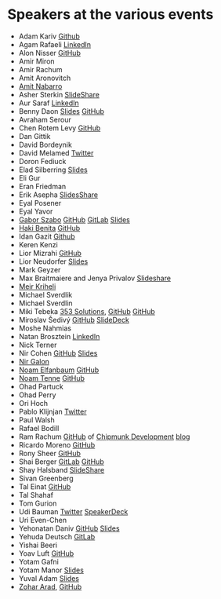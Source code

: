 # Speakers at the various events

* Adam Kariv [Github](https://github.com/akariv)
* Agam Rafaeli [LinkedIn](https://www.linkedin.com/in/agam-rafaeli-farhadian-038a901b/)
* Alon Nisser [GitHub](https://github.com/alonisser)
* Amir Miron
* Amir Rachum
* Amit Aronovitch
* [Amit Nabarro](http://amitn.me/)
* Asher Sterkin [SlideShare](https://www.slideshare.net/AsherSterkin/)
* Aur Saraf [LinkedIn](https://www.linkedin.com/in/aursaraf/)
* Benny Daon [Slides](https://slides.com/daonb/) [GitHub](https://github.com/daonb)
* Avraham Serour
* Chen Rotem Levy [GitHub](https://github.com/chenl/)
* Dan Gittik
* David Bordeynik
* David Melamed [Twitter](https://twitter.com/dvdmelamed)
* Doron Fediuck
* Elad Silberring [Slides](http://slides.com/cyber778/)
* Eli Gur
* Eran Friedman
* Erik Asepha [SlidesShare](https://www.slideshare.net/ErikAshepa/)
* Eyal Posener
* Eyal Yavor
* [Gabor Szabo](https://szabgab.com/) [GitHub](https://github.com/szabgab/) [GitLab](https://gitlab.com/szabgab) [Slides](https://code-maven.com/slides/)
* [Haki Benita](https://hakibenita.com/) [GitHub](https://github.com/hakib)
* Idan Gazit [Github](https://github.com/idan)
* Keren Kenzi
* Lior Mizrahi [GitHub](https://github.com/liormizr/)
* Lior Neudorfer [Slides](http://slides.com/liorneudorfer/)
* Mark Geyzer
* Max Braitmaiere and Jenya Privalov [Slideshare](https://www.slideshare.net/MaximBraitmaiere)
* [Meir Kriheli](http://www.meirkriheli.com/)
* Michael Sverdlik
* Michael Sverdlin
* Miki Tebeka [353 Solutions](http://www.353solutions.com/), [GitHub](https://github.com/tebeka/) [GitHub](https://tebeka.github.io/)
* Miroslav Šedivý [GitHub](https://github.com/eumiro) [SlideDeck](https://speakerdeck.com/eumiro/)
* Moshe Nahmias
* Natan Brosztein [LinkedIn](https://www.linkedin.com/in/natanbrosztein)
* Nick Terner
* Nir Cohen [GitHub](https://github.com/nir0s) [Slides](http://slides.com/nir0s/)
* [Nir Galon](http://nirgn.com/)
* [Noam Elfanbaum](http://noamelf.com/) [GitHub](https://github.com/noamelf)
* [Noam Tenne](http://www.10ne.org/) [GitHub](https://github.com/noamt)
* Ohad Partuck
* Ohad Perry
* Ori Hoch
* Pablo Klijnjan [Twitter](https://twitter.com/pabloklijnjan)
* Paul Walsh
* Rafael Bodill
* Ram Rachum [GitHub](https://github.com/cool-RR) of [Chipmunk Development](https://chipmunkdev.com/) [blog](http://blog.ram.rachum.com/)
* Ricardo Moreno [GitHub](https://github.com/ricardinho)
* Rony Sheer [GitHub](https://github.com/ronysh)
* Shai Berger [GitLab](https://gitlab.com/shaib) [GitHub](https://github.com/shaib)
* Shay Halsband [SlideShare](https://www.slideshare.net/shyhalsband)
* Sivan Greenberg
* Tal Einat [GitHub](https://github.com/taleinat)
* Tal Shahaf
* Tom Gurion
* Udi Bauman [Twitter](https://twitter.com/dibau_naum_h) [SpeakerDeck](https://speakerdeck.com/dibau_naum_h/)
* Uri Even-Chen
* Yehonatan Daniv [GitHub](https://github.com/ydaniv) [Slides](http://slides.com/ydaniv/)
* Yehuda Deutsch [GitLab](https://gitlab.com/uda)
* Yishai Beeri
* Yoav Luft [GitHub](https://github.com/Luftzig/)
* Yotam Gafni
* Yotam Manor [Slides](https://slides.com/yotammanor)
* Yuval Adam [Slides](http://slides.com/yuvadm/)
* [Zohar Arad](http://www.zohararad.com/), [GitHub](https://github.com/zohararad)
